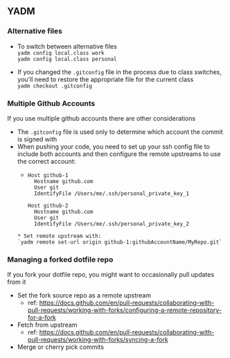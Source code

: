 ## YADM

### Alternative files
* To switch between alternative files  
`yadm config local.class work`  
`yadm config local.class personal`   

* If you changed the `.gitconfig` file in the process due to class switches, you'll need to restore the appropriate file for the current class  
`yadm checkout .gitconfig`


### Multiple Github Accounts
If you use multiple github accounts there are other considerations
  * The `.gitconfig` file is used only to determine which account the commit is signed with
  * When pushing your code, you need to set up your ssh config file to include both accounts and then configure the remote upstreams to use the correct account:
    * ```
      Host github-1
        Hostname github.com
        User git
        IdentifyFile /Users/me/.ssh/personal_private_key_1

      Host github-2
        Hostname github.com
        User git
        IdentifyFile /Users/me/.ssh/personal_private_key_2
    ```
    * Set remote upstream with:  
    `yadm remote set-url origin github-1:githubAccountName/MyRepo.git`

### Managing a forked dotfile repo
If you fork your dotfile repo, you might want to occasionally pull updates from it
  * Set the fork source repo as a remote upstream
    * ref: https://docs.github.com/en/pull-requests/collaborating-with-pull-requests/working-with-forks/configuring-a-remote-repository-for-a-fork
  * Fetch from upstream
    * ref: https://docs.github.com/en/pull-requests/collaborating-with-pull-requests/working-with-forks/syncing-a-fork
  * Merge or cherry pick commits
